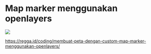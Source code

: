 # Map marker menggunakan openlayers

![](https://regga.id/static/ee2b4810e182c7dfb19cd9a0a48b347a/eea4a/regga-rantai-membuat-peta-dengan-custom-map-marker-menggunakan-openlayers.jpg)

<a href="https://regga.id/coding/membuat-peta-dengan-custom-map-marker-menggunakan-openlayers/" target="_blank">https://regga.id/coding/membuat-peta-dengan-custom-map-marker-menggunakan-openlayers/</a>
